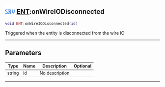 ## <img src="../../.gitbook/assets/server.png" width="32" height="32" /> [ENT](../ent/README.md):onWireIODisconnected

```lua
void ENT:onWireIODisconnected(id)
```

Triggered when the entity is disconnected from the wire IO<br>

-----------------
## Parameters

| Type   | Name | Description | Optional |
| ------ | ---- | ----------- | -------: |
| string | id | No description |  |


--------